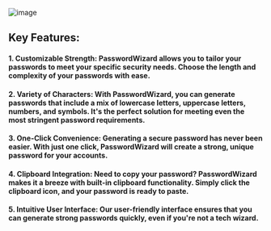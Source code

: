 ![image](https://github.com/emilianstoyanov/JavaScript-Password-Generator/assets/68276889/8d23f8bf-a536-4f5d-973e-7080bc6ed89e)


## Key Features:

#### 1. Customizable Strength: PasswordWizard allows you to tailor your passwords to meet your specific security needs. Choose the length and complexity of your passwords with ease.

#### 2. Variety of Characters: With PasswordWizard, you can generate passwords that include a mix of lowercase letters, uppercase letters, numbers, and symbols. It's the perfect solution for meeting even the most stringent password requirements.

#### 3. One-Click Convenience: Generating a secure password has never been easier. With just one click, PasswordWizard will create a strong, unique password for your accounts.

#### 4. Clipboard Integration: Need to copy your password? PasswordWizard makes it a breeze with built-in clipboard functionality. Simply click the clipboard icon, and your password is ready to paste.

#### 5. Intuitive User Interface: Our user-friendly interface ensures that you can generate strong passwords quickly, even if you're not a tech wizard.

